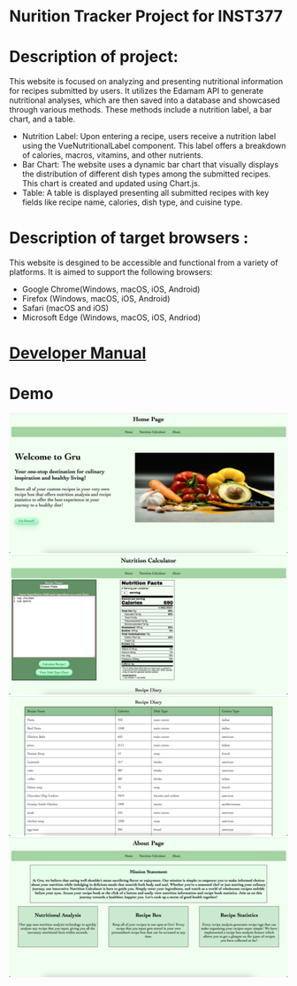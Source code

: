 # Nurition Tracker Project for INST377
# Description of project:
This website is focused on analyzing and presenting nutritional information for recipes submitted by users. It utilizes the Edamam API to generate nutritional analyses, which are then saved into a database and showcased through various methods. These methods include a nutrition label, a bar chart, and a table.

- Nutrition Label: Upon entering a recipe, users receive a nutrition label using the VueNutritionalLabel component. This label offers a breakdown of calories, macros, vitamins, and other nutrients.
- Bar Chart: The website uses a dynamic bar chart that visually displays the distribution of different dish types among the submitted recipes. This chart is created and updated using Chart.js.
- Table: A table is displayed presenting all submitted recipes with key fields like recipe name, calories, dish type, and cuisine type.
# Description of target browsers :
This website is desgined to be accessible and functional from a variety of platforms. It is aimed to support the following browsers: 
- Google Chrome(Windows, macOS, iOS, Android)
- Firefox (Windows, macOS, iOS, Android)
- Safari (macOS and iOS)
- Microsoft Edge (Windows, macOS, iOS, Andriod)
  
# [Developer Manual](https://github.com/enguyen17/INST377-Nutrition-Project/blob/main/docs.md)

# Demo

![Image of Home Page](https://github.com/enguyen17/INST377-Nutrition-Project/blob/main/images/homepage.png)
![Image of Nutrition Analysis](https://github.com/enguyen17/INST377-Nutrition-Project/blob/main/images/nutritionlabel.png)
![Image of Recipe Log](https://github.com/enguyen17/INST377-Nutrition-Project/blob/main/images/recipelog.png)
![Image of About Page](https://github.com/enguyen17/INST377-Nutrition-Project/blob/main/images/about.png)
